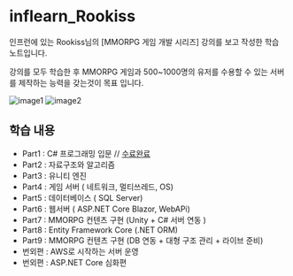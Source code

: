 # inflearn_Rookiss

인프런에 있는 Rookiss님의 [MMORPG 게임 개발 시리즈] 강의를 보고 작성한 학습 노트입니다.

강의를 모두 학습한 후 MMORPG 게임과 500~1000명의 유저를 수용할 수 있는 서버를 제작하는 능력을 갖는것이 목표 입니다.

![image1](https://cdn.inflearn.com/public/files/courses/325434/b6c1dcce-80a2-42fa-992a-395177a757ab/rookiss-2.gif)
![image2](https://cdn.inflearn.com/public/files/courses/325434/26abd41e-0046-468f-806a-51f5002b6fc4/073-b.gif)

## 학습 내용

- Part1 : C# 프로그래밍 입문 // [수료완료](https://www.inflearn.com/certificate/458814-324718-2417306)
- Part2 : 자료구조와 알고리즘
- Part3 : 유니티 엔진
- Part4 : 게임 서버 ( 네트워크, 멀티쓰레드, OS)
- Part5 : 데이터베이스 ( SQL Server)
- Part6 : 웹서버 ( ASP.NET Core Blazor, WebAPi)
- Part7 : MMORPG 컨텐츠 구현 (Unity + C# 서버 연동 )
- Part8 : Entity Framework Core (.NET ORM)
- Part9 : MMORPG 컨텐츠 구현 (DB 연동 + 대형 구조 관리 + 라이브 준비)
- 번외편 : AWS로 시작하는 서버 운영
- 번외편 : ASP.NET Core 심화편
